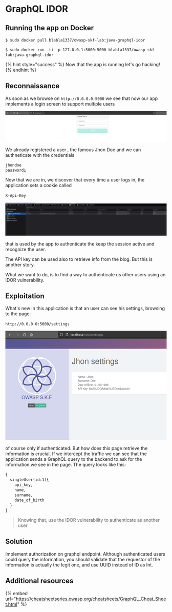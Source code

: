 # GraphQL IDOR

## Running the app on Docker

```
$ sudo docker pull blabla1337/owasp-skf-lab:java-graphql-idor
```

```
$ sudo docker run -ti -p 127.0.0.1:5000:5000 blabla1337/owasp-skf-lab:java-graphql-idor
```

{% hint style="success" %}
Now that the app is running let's go hacking!
{% endhint %}

## Reconnaissance

As soon as we browse on `http://0.0.0.0:5000` we see that now our app implements a login screen to support multiple users

![](../../.gitbook/assets/java/GraphQL-IDOR/1.png)

We already registered a user , the famous Jhon Doe and we can authneticate with the credentials

```
jhondoe
password1

```

Now that we are in, we discover that every time a user logs in, the application sets a cookie called

`X-Api-Key`

![](../../.gitbook/assets/java/GraphQL-IDOR/2.png)

that is used by the app to authenticate the keep the session active and recognize the user.

The API key can be used also to retrieve info from the blog. But this is another story.

What we want to do, is to find a way to authenticate us other users using an IDOR vulnerability.

## Exploitation

What's new in this application is that an user can see his settings, browsing to the page:

`http://0.0.0.0:5000/settings`

![](../../.gitbook/assets/java/GraphQL-IDOR/3.png)

of course only if authenticated. But how does this page retrieve the information is crucial. If we intercept the traffic we can see that the application sends a GraphQL query to the backend to ask for the information we see in the page. The query looks like this:

```
{
  singleUser(id:1){
    api_key,
    name,
    surname,
    date_of_birth
  }
}
```

> Knowing that, use the IDOR vulnerability to authenticate as another user

## Solution

Implement authorization on graphql endpoint. Although authenticated users could query the information, you should validate that the requestor of the information is actually the legit one, and use UUID instead of ID as Int.

## Additional resources

{% embed url="https://cheatsheetseries.owasp.org/cheatsheets/GraphQL_Cheat_Sheet.html" %}

